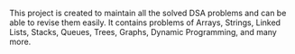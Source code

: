 This project is created to maintain all the solved DSA problems and can be able to revise them easily.
It contains problems of Arrays, Strings, Linked Lists, Stacks, Queues, Trees, Graphs, Dynamic Programming, and many more.